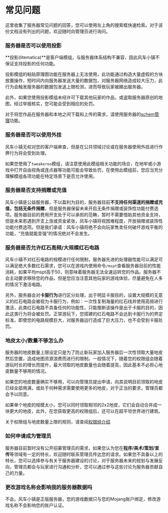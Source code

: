 # 常见问题

这里收集了服务器常见问题的回答，您可以使用左上角的搜索框快速检索。对于该份文档没有列出的问题，欢迎随时向管理员进行询问。

### 服务器是否可以使用投影

**投影(litematica)**是客户端模组，与服务器体系结构不兼容，因此风车小镇不保证支持投影的任何功能。

投影模组的粘贴原理图功能在服务器上无法使用，此功能通过构造大量虚假的方块放置操作，短时间内向服务器发送大量的数据包，对服务器网络造成较大压力，此行为会触发服务器的数据包发送上限检测，进而导致玩家被踢出服务器。

此外，如果您使用投影模组未经许可下载其他玩家的作品，或盗取服务器原创的地图，经过举报核实，您可能会受到相应的处罚。

对于将您作品在服务器和本地之间下载和上传的需求，请使用服务器的[schem管理](https://windmilltown.net/schem/)功能。



### 服务器是否可以使用外挂

风车小镇无权对您的客户端审查，但是在公共领域讨论或在服务器使用外挂进行作弊行为将会受到处理。

如果您使用了`tweakeroo`模组，请注意使用此模组相关功能的场合，在地牢或小游戏中打开自由视角或连点器等功能可能会导致处罚，在使用此模组前，您应当充分理解模组各项功能在特定场景下是否允许使用。



### 服务器是否支持捐赠或充值

风车小镇是公益服务器，不以盈利为目的，服务器目前**不支持任何渠道的捐赠或充值，包括无条件捐赠**，但是服务器保留未来开启无条件捐赠或装饰性功能付费选项。服务器目前的费用开支处于可以承担的范畴，暂时不需要借助其他资金支持，但是未来若遇到开支上涨或资金紧张，风车小镇将视困难程度，开放捐赠或装饰性功能付费选项。但是我们承诺：风车小镇将绝不会向玩家售卖任何破坏游戏平衡的功能，“充值就能变强”的情况绝对不会发生。



### 服务器是否允许红石高频/大规模红石电路

风车小镇不对红石电路的规模进行任何限制，服务器先进的处理器性能可以满足可以满足绝大多数红石需求，您可以在游戏内使用命令`/mspt`查看服务器目前的性能消耗，如果平均mspt高于50，则意味着服务器无法全速运转您的作品。服务器不会主动要求移除您的作品，但是您应当注意其他玩家的游戏体验，尽量避免在人多的情况下激活电路。

另外，服务器会对**卡服行为**进行区分处理，出于明显卡服目的，设置大规模的无意义的红石电路会被视为卡服行为，例如：一次性复制海量的红石线并使用高频进行激活，此类红石电路不具备任何的功能性，只能推断该操作是出于卡服的目的，因此这类行为将会被处罚。正常游玩下，您搭建的红石电路不会达到卡服行为的界定标准，即使您的电路规模巨大，对服务器运行造成了巨大压力，也不会受到卡服处罚。



### 地皮太小/数量不够怎么办

服务器的地皮数量上限设定只是为了防止新玩家加入服务器后一次性领取大量地皮然后空置，造成地图资源浪费而进行的限制。一般情况下，随着您的权限组会随着游玩时长的增长而提升，最大领取的地皮数量也会随着提高，因此基本不必担心地皮数量不够用的情况。

如果您的地皮数量确实不够用，可以向管理员提出申请，向其说明目前领取的地皮已经全部用满，或处于何种需求需要使用更多的地皮，对于正当的要求，管理员都会予以同意。

如果单个地皮的规模太小，您可以同时领取相邻的2x2地皮，它们会自动合并成一块更大的地皮，此外，在您获取更高的权限组后，还可以在超平坦世界进行建筑。

关于权限组与地皮数量上限的规则，请查阅[权限组介绍](/info/perms.md)



### 如何申请成为管理员

服务器目前暂时没有公开招募管理员的需求，如果您认为您在**程序/美术/策划/宣传**等领域有一定的特长，欢迎随时联系管理员传达您的请求。如果您不具备以上的特长，您可以选择参与有关于服务器建设的讨论，对于服务器未来的规划与发展反向，管理员都会与玩家进行沟通和分析，您可以通过参与这些讨论为服务器贡献自己的力量。



### 更改游戏名称会影响我的服务器数据吗

不会。风车小镇是正版服务器，您的游戏数据只与您的Mojang账户绑定，修改游戏名称不会影响您的账户认证。
